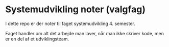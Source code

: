 # Systemudvikling noter (valgfag)

I dette repo er der noter til faget systemudvikling 4. semester.

Faget handler om alt det arbejde man laver, når man ikke skriver kode, men er en del af et udviklingsteam. 
